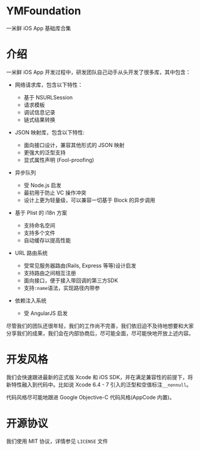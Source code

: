 # YMFoundation

一米鲜 iOS App 基础库合集

# 介绍

一米鲜 iOS App 开发过程中，研发团队自己动手从头开发了很多库，其中包含：

* 网络请求库，包含以下特性：
  * 基于 NSURLSession
  * 请求模板
  * 调试信息记录
  * 链式结果转换

* JSON 映射库，包含以下特性:
  * 面向接口设计，兼容其他形式的 JSON 映射
  * 更强大的泛型支持
  * 显式属性声明 (Fool-proofing)

* 异步队列
  * 受 Node.js 启发
  * 最初用于防止 VC 操作冲突
  * 设计上更为轻量级，可以兼容一切基于 Block 的异步调用

* 基于 Plist 的 i18n 方案
  * 支持命名空间
  * 支持多个文件
  * 自动缓存以提高性能

* URL 路由系统
  * 受常见服务器路由(Rails, Express 等等)设计启发
  * 支持路由之间相互注册
  * 面向接口，便于接入带回调的第三方SDK
  * 支持`:name`语法，实现路径内带参

* 依赖注入系统
  * 受 AngularJS 启发

尽管我们的团队还很年轻，我们的工作尚不完善，我们依旧迫不及待地想要和大家分享我们的成果，我们会在内部协商后，尽可能全面，尽可能快地开放上述内容。

# 开发风格

我们会快速跟进最新的正式版 Xcode 和 iOS SDK，并在满足兼容性的前提下，将新特性融入到代码中。比如说 Xcode 6.4 - 7 引入的泛型和空值标注`__nonnull`。

代码风格尽可能地跟进 Google Objective-C 代码风格(AppCode 内置)。

# 开源协议

我们使用 MIT 协议，详情参见 `LICENSE` 文件
